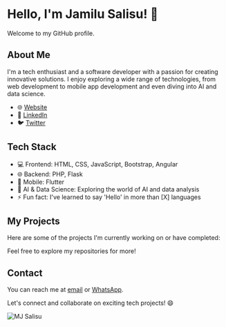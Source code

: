 # Hello, I'm Jamilu Salisu! 👋

Welcome to my GitHub profile.

## About Me

I'm a tech enthusiast and a software developer with a passion for creating innovative solutions. I enjoy exploring a wide range of technologies, from web development to mobile app development and even diving into AI and data science.

- 🌐 [Website](https://mjtech.com.ng)
- 💼 [LinkedIn](https://www.linkedin.com/in/mjsalisu)
- 🐦 [Twitter](https://twitter.com/mjsalisu)

## Tech Stack

- 💻 Frontend: HTML, CSS, JavaScript, Bootstrap, Angular
- 🌐 Backend: PHP, Flask
- 📱 Mobile: Flutter
- 🤖 AI & Data Science: Exploring the world of AI and data analysis
- ⚡ Fun fact: I've learned to say 'Hello' in more than [X] languages

## My Projects
Here are some of the projects I'm currently working on or have completed:
<!--
- [Project ?](https://github.com/mjsalisu/??): A brief description of Project ?.
-->
Feel free to explore my repositories for more!

## Contact

You can reach me at [email](mailto:jamilusalis@gmail.com) or [WhatsApp](https://wa.me/2348028752833).

Let's connect and collaborate on exciting tech projects! 😄

<p align="left"> 
  <img src="https://komarev.com/ghpvc/?username=mjsalisu&label=Profile%20views&color=0e75b6&style=flat" alt="MJ Salisu" /> 
</p>
